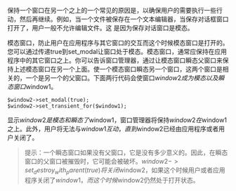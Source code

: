 保持一个窗口在另一个之上的一个常见的原因是，以确保用户的需要执行一些行动，然后再继续。例如，当一个文件被保存在一个文本编辑器，当保存对话框窗口打开了，用户一般不允许编辑文件。这
是因为保存对话窗口是模态。

模态窗口，防止用户在应用程序与其它窗口的交互而这个时候模态窗口是打开的。您可以通过传递true到set_modal让窗口处于模态。模态窗口，通常应保持在应用程序中的其它窗口之上。你可以告诉窗口管理器，通过让模态窗口瞬态父窗口来保持上述模态窗口在另一个上面。使一个模态窗口瞬态另一个窗口，这两个窗口是相关的，一个是另一个的父窗口。下面两行代码会使窗口$window2成为模态以及瞬态窗口$window1。
~~~
$window2->set_modal(true);   
$window2->set_transient_for($window1);  
~~~

显示$window2是模态和瞬态了$window1，窗口管理器将保持$window2在$window1之上。此外，用户将无法与$window1互动，直到$window2已经由应用程序或者用户关闭了。
 
> 提示：一个瞬态窗口如果没有父窗口，它是没有多少意义的。因此，在瞬态窗口的父窗口被摧毁时，它可能会被破坏。$window2->set_destroy_with_parent(true)将关闭$window2，如果这个时候用户或者应用程序关闭了$window1，而这个时候$window2仍然处于打开状态。
